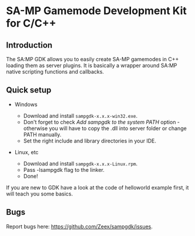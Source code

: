 SA-MP Gamemode Development Kit for C/C++
======================================

Introduction
------------

The SA:MP GDK allows you to easily create SA-MP gamemodes in C++ loading them as server plugins. 
It is basically a wrapper around SA:MP native scripting functions and callbacks. 

Quick setup
------------

*	Windows
	*	Download and install `sampgdk-x.x.x-win32.exe`. 
	*	Don't forget to check *Add sampgdk to the system PATH* option - otherwise you will have to 
		copy the .dll into server folder or change PATH manually.
	*	Set the right include and library directories in your IDE.

*	Linux, etc
	*	Download and install `sampgdk-x.x.x-Linux.rpm`. 
	*	Pass -lsampgdk flag to the linker.
	*	Done!

If you are new to GDK have a look at the code of helloworld example first, it will teach you some basics.

Bugs 
----

Report bugs here: https://github.com/Zeex/sampgdk/issues.

